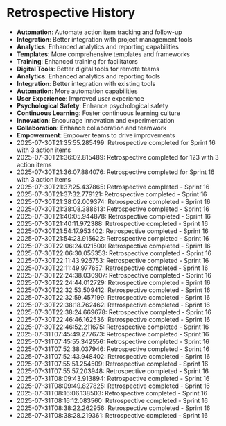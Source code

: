 # Retrospective History

- **Automation**: Automate action item tracking and follow-up
- **Integration**: Better integration with project management tools
- **Analytics**: Enhanced analytics and reporting capabilities
- **Templates**: More comprehensive templates and frameworks
- **Training**: Enhanced training for facilitators
- **Digital Tools**: Better digital tools for remote teams
- **Analytics**: Enhanced analytics and reporting tools
- **Integration**: Better integration with existing tools
- **Automation**: More automation capabilities
- **User Experience**: Improved user experience
- **Psychological Safety**: Enhance psychological safety
- **Continuous Learning**: Foster continuous learning culture
- **Innovation**: Encourage innovation and experimentation
- **Collaboration**: Enhance collaboration and teamwork
- **Empowerment**: Empower teams to drive improvements
- 2025-07-30T21:35:55.285499: Retrospective completed for Sprint 16 with 3 action items
- 2025-07-30T21:36:02.815489: Retrospective completed for 123 with 3 action items
- 2025-07-30T21:36:07.884076: Retrospective completed for Sprint 16 with 3 action items
- 2025-07-30T21:37:25.437865: Retrospective completed - Sprint 16
- 2025-07-30T21:37:32.779121: Retrospective completed - Sprint 16
- 2025-07-30T21:38:02.009374: Retrospective completed - Sprint 16
- 2025-07-30T21:38:08.388613: Retrospective completed - Sprint 16
- 2025-07-30T21:40:05.944878: Retrospective completed - Sprint 16
- 2025-07-30T21:40:11.972388: Retrospective completed - Sprint 16
- 2025-07-30T21:54:17.953402: Retrospective completed - Sprint 16
- 2025-07-30T21:54:23.915622: Retrospective completed - Sprint 16
- 2025-07-30T22:06:24.021500: Retrospective completed - Sprint 16
- 2025-07-30T22:06:30.055353: Retrospective completed - Sprint 16
- 2025-07-30T22:11:43.926753: Retrospective completed - Sprint 16
- 2025-07-30T22:11:49.977657: Retrospective completed - Sprint 16
- 2025-07-30T22:24:38.030907: Retrospective completed - Sprint 16
- 2025-07-30T22:24:44.012729: Retrospective completed - Sprint 16
- 2025-07-30T22:32:53.509412: Retrospective completed - Sprint 16
- 2025-07-30T22:32:59.457199: Retrospective completed - Sprint 16
- 2025-07-30T22:38:18.762462: Retrospective completed - Sprint 16
- 2025-07-30T22:38:24.669678: Retrospective completed - Sprint 16
- 2025-07-30T22:46:46.162536: Retrospective completed - Sprint 16
- 2025-07-30T22:46:52.211675: Retrospective completed - Sprint 16
- 2025-07-31T07:45:49.277673: Retrospective completed - Sprint 16
- 2025-07-31T07:45:55.342556: Retrospective completed - Sprint 16
- 2025-07-31T07:52:38.037946: Retrospective completed - Sprint 16
- 2025-07-31T07:52:43.948402: Retrospective completed - Sprint 16
- 2025-07-31T07:55:51.254509: Retrospective completed - Sprint 16
- 2025-07-31T07:55:57.203948: Retrospective completed - Sprint 16
- 2025-07-31T08:09:43.913894: Retrospective completed - Sprint 16
- 2025-07-31T08:09:49.827825: Retrospective completed - Sprint 16
- 2025-07-31T08:16:06.138503: Retrospective completed - Sprint 16
- 2025-07-31T08:16:12.083560: Retrospective completed - Sprint 16
- 2025-07-31T08:38:22.262956: Retrospective completed - Sprint 16
- 2025-07-31T08:38:28.219361: Retrospective completed - Sprint 16
